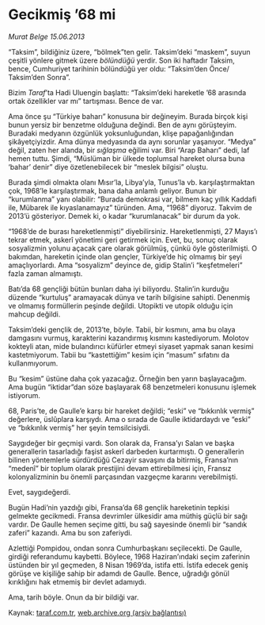 # Gecikmiş ’68 mi

*Murat Belge 15.06.2013*

<div class="yazi"><p>“Taksim”, bildiğiniz üzere, “bölmek”ten gelir. Taksim’deki “maskem”, suyun çeşitli yönlere gitmek üzere <i>bölündüğü</i> yerdir. Son iki haftadır Taksim, bence, Cumhuriyet tarihinin bölündüğü yer oldu: “Taksim’den Önce/ Taksim’den Sonra”.</p>
<p>Bizim <i>Taraf</i>’ta Hadi Uluengin başlattı: “Taksim’deki hareketle ’68 arasında ortak özellikler var mı” tartışması. Bence de var.</p>
<p>Ama önce şu “Türkiye baharı” konusuna bir değineyim. Burada birçok kişi bunun yersiz bir benzetme olduğuna değindi. Ben de aynı görüşteyim. Buradaki medyanın özgünlük yoksunluğundan, klişe papağanlığından şikâyetçiyizdir. Ama dünya medyasında da aynı sorunlar yaşanıyor. “Medya” değil, zaten her alanda, bir <i>sığlaşma</i> eğilimi var. Biri “Arap Baharı” dedi, laf hemen tuttu. Şimdi, “Müslüman bir ülkede toplumsal hareket olursa buna ‘bahar’ denir” diye özetlenebilecek bir “meslek bilgisi” oluştu.</p>
<p>Burada şimdi olmakta olanı Mısır’la, Libya’yla, Tunus’la vb. karşılaştırmaktan çok, 1968’le karşılaştırmak, bana daha anlamlı geliyor. Bunun bir “kurumlanma” yanı olabilir: “Burada demokrasi var, bilmem kaç yıllık Kaddafi ile, Mübarek ile kıyaslanamayız” türünden. Ama, “1968” diyoruz. Takvim de 2013’ü gösteriyor. Demek ki, o kadar “kurumlanacak” bir durum da yok.</p>
<p>“1968’de de burası hareketlenmişti” diyebilirsiniz. Hareketlenmişti, 27 Mayıs’ı tekrar etmek, askerî yönetimi geri getirmek için. Evet, bu, sonuç olarak sosyalizmin yolunu açacak çare olarak görülmüş, çünkü öyle gösterilmişti. O bakımdan, hareketin içinde olan gençler, Türkiye’de hiç olmamış bir şeyi amaçlıyorlardı. Ama “sosyalizm” deyince de, gidip Stalin’i “keşfetmeleri” fazla zaman almamıştı.</p>
<p>Batı’da 68 gençliği bütün bunları daha iyi biliyordu. Stalin’in kurduğu düzende “kurtuluş” aramayacak dünya ve tarih bilgisine sahipti. Denenmiş ve olmamış formüllerin peşinde değildi. Utopikti ve utopik olduğu için mahcup değildi.</p>
<p>Taksim’deki gençlik de, 2013’te, böyle. Tabii, bir kısmını, ama bu olaya damgasını vurmuş, karakterini kazandırmış kısmını kastediyorum. Molotov kokteyli atan, mide bulandırıcı küfürler etmeyi siyaset yapmak sanan kesimi kastetmiyorum. Tabii bu “kastettiğim” kesim için “masum” sıfatını da kullanmıyorum.</p>
<p>Bu “kesim” üstüne daha çok yazacağız. Örneğin ben yarın başlayacağım. Ama bugün “iktidar”dan söze başlayarak 68 benzetmeleri konusunu işlemek istiyorum.</p>
<p>68, Paris’te, de Gaulle’e karşı bir hareket değildi; “eski” ve “bıkkınlık vermiş” değerlere, üslûplara karşıydı. Ama o sırada de Gaulle iktidardaydı ve “eski” ve “bıkkınlık vermiş” her şeyin temsilcisiydi.</p>
<p>Saygıdeğer bir geçmişi vardı. Son olarak da, Fransa’yı Salan ve başka generallerin tasarladığı faşist askerî darbeden kurtarmıştı. O generallerin bilinen yöntemlerle sürdürdüğü Cezayir savaşını da bitirmiş, Fransa’nın “medenî” bir toplum olarak prestijini devam ettirebilmesi için, Fransız kolonyalizminin bu önemli parçasından vazgeçme kararını verebilmişti.</p>
<p>Evet, saygıdeğerdi.</p>
<p>Bugün Hadi’nin yazdığı gibi, Fransa’da 68 gençlik hareketinin tepkisi gelmekte gecikmedi. Fransa devrimler ülkesidir ama müthiş güçlü bir sağı vardır. De Gaulle hemen seçime gitti, bu sağ sayesinde önemli bir “sandık zaferi” kazandı. Ama bu son zaferiydi.</p>
<p>Azlettiği Pompidou, ondan sonra Cumhurbaşkanı seçilecekti. De Gaulle, girdiği referandumu kaybetti. Böylece, 1968 Haziran’ındaki seçim zaferinin üstünden bir yıl geçmeden, 8 Nisan 1969’da, istifa etti. İstifa edecek geniş görüşe ve kişiliğe sahip bir adamdı de Gaulle. Bence, uğradığı gönül kırıklığını hak etmemiş bir devlet adamıydı.</p>
<p>Ama, tarih böyle. Onun da bir bildiği var.</p>
</div>

Kaynak: [taraf.com.tr](http://www.taraf.com.tr:80/murat-belge/makale-gecikmis-68-mi.htm), [web.archive.org (arşiv bağlantısı)](http://web.archive.org/web/20130617053257/http://www.taraf.com.tr:80/murat-belge/makale-gecikmis-68-mi.htm)
